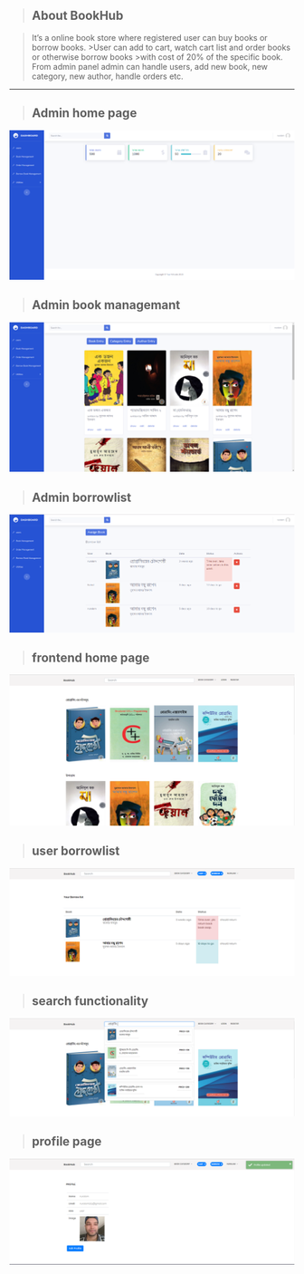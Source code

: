 >## About BookHub

>It’s a online book store where registered user can buy books or borrow books. >User
>can add to cart, watch cart list and order books or otherwise borrow books >with cost
>of 20% of the specific book. From admin panel admin can handle users, add new
>book, new category, new author, handle orders etc.

---
>## Admin home page
<img src="adminhome.png">

>## Admin book managemant 
<img src="adminbookmng.png">

>## Admin borrowlist
<img src="borrow.png">

>## frontend home page 
<img src="home.png">

>## user borrowlist
<img src="borrowlist.png">

>## search functionality 
<img src="search.png">

>## profile page
<img src="profile.png">

